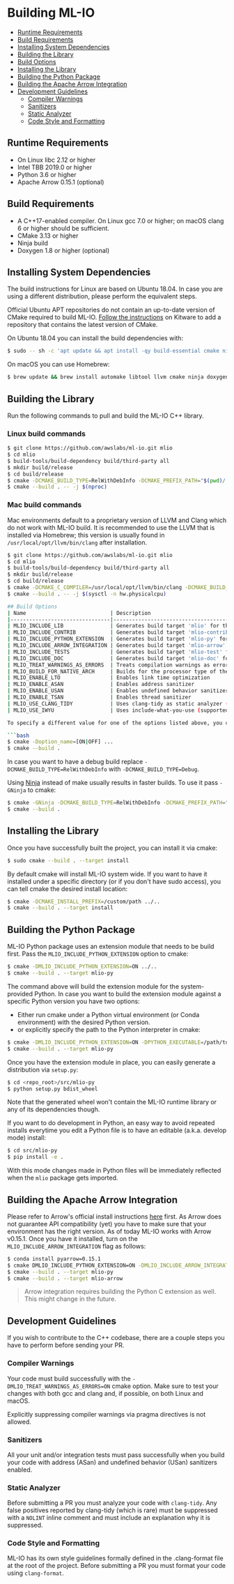 # Building ML-IO

* [Runtime Requirements](#Runtime-Requirements)
* [Build Requirements](#Build-Requirements)
* [Installing System Dependencies](#Installing-System-Dependencies)
* [Building the Library](#Building-the-Library)
* [Build Options](#Build-Options)
* [Installing the Library](#Installing-the-Library)
* [Building the Python Package](#Building-the-Python-Package)
* [Building the Apache Arrow Integration](#Building-the-Apache-Arrow-Integration)
* [Development Guidelines](#Development-Guidelines)
    * [Compiler Warnings](#Compiler-Warnings)
    * [Sanitizers](#Sanitizers)
    * [Static Analyzer](#Static-Analyzer)
    * [Code Style and Formatting](#Code-Style-and-Formatting)

## Runtime Requirements
* On Linux libc 2.12 or higher
* Intel TBB 2019.0 or higher
* Python 3.6 or higher
* Apache Arrow 0.15.1 (optional)

## Build Requirements
* A C++17-enabled compiler. On Linux gcc 7.0 or higher; on macOS clang 6 or higher should be sufficient.
* CMake 3.13 or higher
* Ninja build
* Doxygen 1.8 or higher (optional)

## Installing System Dependencies
The build instructions for Linux are based on Ubuntu 18.04. In case you are using a different distribution, please perform the equivalent steps.

Official Ubuntu APT repositories do not contain an up-to-date version of CMake required to build ML-IO. [Follow the instructions](https://apt.kitware.com) on Kitware to add a repository that contains the latest version of CMake.

On Ubuntu 18.04 you can install the build dependencies with:
```bash
$ sudo -- sh -c 'apt update && apt install -qy build-essential cmake ninja-build doxygen git'
```

On macOS you can use Homebrew:
```bash
$ brew update && brew install automake libtool llvm cmake ninja doxygen git
```

## Building the Library
Run the following commands to pull and build the ML-IO C++ library.

### Linux build commands

```bash
$ git clone https://github.com/awslabs/ml-io.git mlio
$ cd mlio
$ build-tools/build-dependency build/third-party all
$ mkdir build/release
$ cd build/release
$ cmake -DCMAKE_BUILD_TYPE=RelWithDebInfo -DCMAKE_PREFIX_PATH="$(pwd)/../third-party" ../..
$ cmake --build . -- -j $(nproc)
```

### Mac build commands
Mac environments default to a proprietary version of LLVM and Clang which do not work with ML-IO build. It is recommended to use the LLVM that is installed via Homebrew; this version is usually found in ```/usr/local/opt/llvm/bin/clang``` after installation.

```bash
$ git clone https://github.com/awslabs/ml-io.git mlio
$ cd mlio
$ build-tools/build-dependency build/third-party all
$ mkdir build/release
$ cd build/release
$ cmake -DCMAKE_C_COMPILER=/usr/local/opt/llvm/bin/clang -DCMAKE_BUILD_TYPE=RelWithDebInfo -DCMAKE_PREFIX_PATH="$(pwd)/../third-party" ../..
$ cmake --build . -- -j $(sysctl -n hw.physicalcpu)

## Build Options
| Name                           | Description                                                          | Default |
|--------------------------------|----------------------------------------------------------------------|---------|
| MLIO_INCLUDE_LIB               | Generates build target 'mlio' for the runtime library                | ON      |
| MLIO_INCLUDE_CONTRIB           | Generates build target 'mlio-contrib' for the contrib library        | OFF     |
| MLIO_INCLUDE_PYTHON_EXTENSION  | Generates build target 'mlio-py' for the Python C extension          | OFF     |
| MLIO_INCLUDE_ARROW_INTEGRATION | Generates build target 'mlio-arrow' for the Apache Arrow integration | OFF     |
| MLIO_INCLUDE_TESTS             | Generates build target 'mlio-test' for the tests                     | ON      |
| MLIO_INCLUDE_DOC               | Generates build target 'mlio-doc' for the documentation              | OFF     |
| MLIO_TREAT_WARNINGS_AS_ERRORS  | Treats compilation warnings as errors                                | OFF     |
| MLIO_BUILD_FOR_NATIVE_ARCH     | Builds for the processor type of the compiling machine               | OFF     |
| MLIO_ENABLE_LTO                | Enables link time optimization                                       | ON      |
| MLIO_ENABLE_ASAN               | Enables address sanitizer                                            | OFF     |
| MLIO_ENABLE_USAN               | Enables undefined behavior sanitizer                                 | OFF     |
| MLIO_ENABLE_TSAN               | Enables thread sanitizer                                             | OFF     |
| MLIO_USE_CLANG_TIDY            | Uses clang-tidy as static analyzer (supported only with clang)       | OFF     |
| MLIO_USE_IWYU                  | Uses include-what-you-use (supported only with clang)                | OFF     |

To specify a different value for one of the options listed above, you can call cmake like:

```bash
$ cmake -Doption_name=[ON|OFF] ...
$ cmake --build .
```

In case you want to have a debug build replace `-DCMAKE_BUILD_TYPE=RelWithDebInfo` with `-DCMAKE_BUILD_TYPE=Debug`.

Using [Ninja](https://ninja-build.org) instead of make usually results in faster builds. To use it pass `-GNinja` to cmake:

```bash
$ cmake -GNinja -DCMAKE_BUILD_TYPE=RelWithDebInfo -DCMAKE_PREFIX_PATH="$(pwd)/../third-party" ../..
$ cmake --build .
```

## Installing the Library
Once you have successfully built the project, you can install it via cmake:

```bash
$ sudo cmake --build . --target install
```

By default cmake will install ML-IO system wide. If you want to have it installed under a specific directory (or if you don't have sudo access), you can tell cmake the desired install location:

```bash
$ cmake -DCMAKE_INSTALL_PREFIX=/custom/path ../..
$ cmake --build . --target install
```

## Building the Python Package
ML-IO Python package uses an extension module that needs to be build first. Pass the `MLIO_INCLUDE_PYTHON_EXTENSION` option to cmake:

```bash
$ cmake -DMLIO_INCLUDE_PYTHON_EXTENSION=ON ../..
$ cmake --build . --target mlio-py
```

The command above will build the extension module for the system-provided Python. In case you want to build the extension module against a specific Python version you have two options:
* Either run cmake under a Python virtual environment (or Conda environment) with the desired Python version.
* or explicitly specify the path to the Python interpreter in cmake:

```bash
$ cmake -DMLIO_INCLUDE_PYTHON_EXTENSION=ON -DPYTHON_EXECUTABLE=/path/to/python ../..
$ cmake --build . --target mlio-py
```

Once you have the extension module in place, you can easily generate a distribution via `setup.py`:

```bash
$ cd <repo_root>/src/mlio-py
$ python setup.py bdist_wheel
```

Note that the generated wheel won't contain the ML-IO runtime library or any of its dependencies though.

If you want to do development in Python, an easy way to avoid repeated installs everytime you edit a Python file is to have an editable (a.k.a. develop mode) install:

```bash
$ cd src/mlio-py
$ pip install -e .
```

With this mode changes made in Python files will be immediately reflected when the `mlio` package gets imported.

## Building the Apache Arrow Integration
Please refer to Arrow's official install instructions [here](https://arrow.apache.org/install/) first. As Arrow does not guarantee API compatibility (yet) you have to make sure that your environment has the right version. As of today ML-IO works with Arrow v0.15.1. Once you have it installed, turn on the `MLIO_INCLUDE_ARROW_INTEGRATION` flag as follows:

```bash
$ conda install pyarrow=0.15.1
$ cmake DMLIO_INCLUDE_PYTHON_EXTENSION=ON -DMLIO_INCLUDE_ARROW_INTEGRATION=ON ../..
$ cmake --build . --target mlio-py
$ cmake --build . --target mlio-arrow
```

> Arrow integration requires building the Python C extension as well. This might change in the future.

## Development Guidelines
If you wish to contribute to the C++ codebase, there are a couple steps you have to perform before sending your PR.

### Compiler Warnings
Your code must build successfully with the `-DMLIO_TREAT_WARNINGS_AS_ERRORS=ON` cmake option. Make sure to test your changes with both gcc and clang and, if possible, on both Linux and macOS.

Explicitly suppressing compiler warnings via pragma directives is not allowed.

### Sanitizers
All your unit and/or integration tests must pass successfully when you build your code with address (ASan) and undefined behavior (USan) sanitizers enabled. 

### Static Analyzer
Before submitting a PR you must analyze your code with `clang-tidy`. Any false positives reported by clang-tidy (which is rare) must be suppressed with a `NOLINT` inline comment and must include an explanation why it is suppressed.

### Code Style and Formatting
ML-IO has its own style guidelines formally defined in the .clang-format file at the root of the project. Before submitting a PR you must format your code using `clang-format`.
